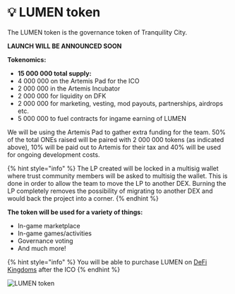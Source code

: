 # 💡 LUMEN token

The LUMEN token is the governance token of Tranquility City.

**LAUNCH WILL BE ANNOUNCED SOON**

**Tokenomics:**

* **15 000 000 total supply:**
* 4 000 000 on the Artemis Pad for the ICO
* 2 000 000 in the Artemis Incubator&#x20;
* 2 000 000 for liquidity on DFK
* 2 000 000 for marketing, vesting, mod payouts, partnerships, airdrops etc.
* 5 000 000 to fuel contracts for ingame earning of LUMEN

We will be using the Artemis Pad to gather extra funding for the team. 50% of the total ONEs raised will be paired with 2 000 000 tokens (as indicated above), 10% will be paid out to Artemis for their tax and 40% will be used for ongoing development costs.

{% hint style="info" %}
The LP created will be locked in a multisig wallet where trust community members will be asked to multisig the wallet. This is done in order to allow the team to move the LP to another DEX. Burning the LP completely removes the possibility of migrating to another DEX and would back the project into a corner.
{% endhint %}

**The token will be used for a variety of things:**

* In-game marketplace
* In-game games/activities
* Governance voting
* And much more!

{% hint style="info" %}
You will be able to purchase LUMEN on [DeFi Kingdoms](https://game.defikingdoms.com/#/marketplace) after the ICO
{% endhint %}

![LUMEN token](../.gitbook/assets/lumen\_logofulldark\_trasnparent-bg.png)
